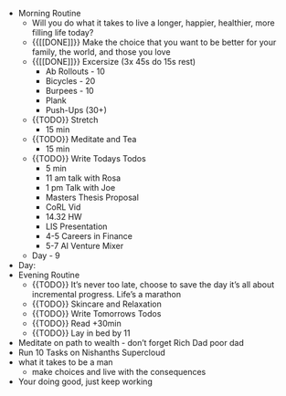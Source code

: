 - Morning Routine
    - Will you do what it takes to live a longer, happier, healthier, more filling life today?
    - {{[[DONE]]}} Make the choice that you want to be better for your family, the world, and those you love
    - {{[[DONE]]}} Excersize (3x 45s do 15s rest)
        - Ab Rollouts - 10
        - Bicycles  - 20
        - Burpees - 10
        - Plank 
        - Push-Ups (30+)
    - {{TODO}} Stretch
        - 15 min
    - {{TODO}} Meditate and Tea
        - 15 min
    - {{TODO}} Write Todays Todos
        - 5 min
        - 11 am talk with Rosa
        - 1 pm Talk with Joe
        - Masters Thesis Proposal
        - CoRL Vid
        - 14.32 HW
        - LIS Presentation
        - 4-5 Careers in Finance
        - 5-7 AI Venture Mixer
    - Day - 9
- Day:
- Evening Routine
    - {{TODO}} It’s never too late, choose to save the day it’s all about incremental progress. Life’s a marathon
    - {{TODO}} Skincare and Relaxation
    - {{TODO}} Write Tomorrows Todos
    - {{TODO}} Read +30min
    - {{TODO}} Lay in bed by 11
- Meditate on path to wealth - don’t forget Rich Dad poor dad
- Run 10 Tasks on Nishanths Supercloud
- what it takes to be a man
    - make choices and live with the consequences
- Your doing good, just keep working
